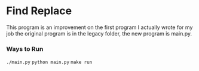 # Find Replace

This program is an improvement on the first program I actually wrote for my job the original program is in the legacy folder, the new program is main.py.

### Ways to Run

`./main.py`
`python main.py`
`make run`
